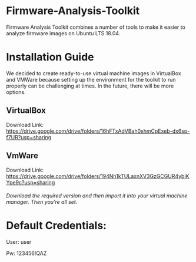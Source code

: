 # Firmware-Analysis-Toolkit
Firmware Analysis Toolkit combines a number of tools to make it easier to analyze firmware images on Ubuntu LTS 18.04.
# Installation Guide
We decided to create ready-to-use virtual machine images in VirtualBox and VMWare because setting up the environment for the toolkit to run properly can be challenging at times. In the future, there will be more options.
## VirtualBox
Download Link: https://drive.google.com/drive/folders/16hFTxAdVBah0shmCpExeb-dx6sp-f7UR?usp=sharing
## VmWare
Download Link: https://drive.google.com/drive/folders/194Nh1kTULaxnXV3GzGCGUR4ybjKYpe9c?usp=sharing
###### Download the required version and then import it into your virtual machine manager. Then you're all set.
# Default Credentials:
User: user

Pw: 123456!QAZ
